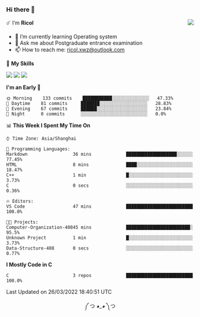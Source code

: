 ### Hi there 👋

<a href="#">
  <img align="right" src="https://github-readme-stats.vercel.app/api?username=Ricolxwz&count_private=true&show_icons=true&theme=prussian" />
</a>

☄️ I‘m **Ricol**

- 🌱 I’m currently learning Operating system
- 💬 Ask me about Postgraduate entrance examination
- 📫 How to reach me: ricol.xwz@outlook.com

🌟 **My Skills**

![](https://img.shields.io/badge/-Git-000000?style=flat-square&logo=git&logoColor=fff)
![](https://img.shields.io/badge/-C-3e74a2?style=flat-square&logo=C&logoColor=fff)
![](https://img.shields.io/badge/-Python-4fc08d?style=flat-square&logo=python&logoColor=fff)

<!--START_SECTION:waka-->
**I'm an Early 🐤** 

```text
🌞 Morning    133 commits    ███████████░░░░░░░░░░░░░░   47.33% 
🌆 Daytime    81 commits     ███████░░░░░░░░░░░░░░░░░░   28.83% 
🌃 Evening    67 commits     ██████░░░░░░░░░░░░░░░░░░░   23.84% 
🌙 Night      0 commits      ░░░░░░░░░░░░░░░░░░░░░░░░░   0.0%

```


📊 **This Week I Spent My Time On** 

```text
⌚︎ Time Zone: Asia/Shanghai

💬 Programming Languages: 
Markdown                 36 mins             ███████████████████░░░░░░   77.45% 
HTML                     8 mins              ████░░░░░░░░░░░░░░░░░░░░░   18.47% 
C++                      1 min               █░░░░░░░░░░░░░░░░░░░░░░░░   3.73% 
C                        0 secs              ░░░░░░░░░░░░░░░░░░░░░░░░░   0.36%

🔥 Editors: 
VS Code                  47 mins             █████████████████████████   100.0%

🐱‍💻 Projects: 
Computer-Organization-40845 mins             ████████████████████████░   95.5% 
Unknown Project          1 min               █░░░░░░░░░░░░░░░░░░░░░░░░   3.73% 
Data-Structure-408       0 secs              ░░░░░░░░░░░░░░░░░░░░░░░░░   0.77%

```

**I Mostly Code in C** 

```text
C                        3 repos             █████████████████████████   100.0%

```



 Last Updated on 26/03/2022 18:40:51 UTC
<!--END_SECTION:waka-->

<div align="center">
༼ つ ◕_◕ ༽つ
</div>
